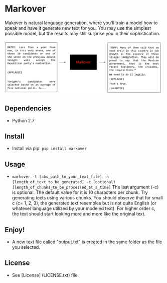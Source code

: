 # Markover

Makover is natural language generation, where you'll train a model how to speak and have it generate new text for you. You may use the simplest possible model, but the results may still surprise you in their sophistication.

![Sample Image](example.png)

## Dependencies
- Python 2.7

## Install
- Install via pip: `pip install markover`

## Usage
- `markover -t [abs_path_to_your_text_file] -n [length_of_text_to_be_generated] -c (optional)[length_of_chunks_to_be_processed_at_a_time]`
The last argument (-c) is optional. The default value for it is 10 characters per chunk. Try generating texts using various chunks. You should observe that for small c (c= 1, 2, 3), the generated text resembles but is not quite English (or whatever language utilized by your modeled text). For higher order c, the text should start looking more and more like the original text. 

## Enjoy!
- A new text file called "output.txt" is created in the same folder as the file you selected.

## License
- See [License] (LICENSE.txt) file
